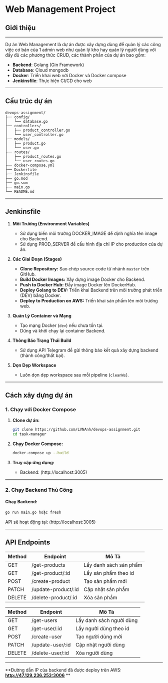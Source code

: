 # **Web Management Project**

## Giới thiệu
---
Dự án Web Management là dự án được xây dựng dùng để quản lý các công việc cơ bản của 1 admin web như quản lý kho hay quản lý người dùng với đầy đủ các phương thức CRUD, các thành phần của dự án bao gồm:
- **Backend**: Golang (Gin Framework)
- **Database**: Cloud mongodb
- **Docker**: Triển khai web với Docker và Docker compose
- **Jenkinsfile**: Thực hiện CI/CD cho web
---
## Cấu trúc dự án

```plaintext
devops-assignment/
├── config/
│   └── database.go
├── controllers/
│   ├── product_controller.go
│   └── user_controller.go
├── models/
│   ├── product.go
│   └── user.go
├── routes/
│   ├── product_routes.go
│   └── user_routes.go
├── docker-compose.yml
├── Dockerfile
├── Jenkinsfile
├── go.mod
├── go.sum
├── main.go
└── README.md
```
---
## **Jenkinsfile**

1. **Môi Trường (Environment Variables)**  
   - Sử dụng biến môi trường DOCKER_IMAGE để định nghĩa tên image cho Backend.
   - Sử dụng PROD_SERVER để cấu hình địa chỉ IP cho production của dự án.

2. **Các Giai Đoạn (Stages)**  
   - **Clone Repository:** Sao chép source code từ nhánh `master` trên GitHub.  
   - **Build Docker Images:** Xây dựng image Docker cho Backend.  
   - **Push to Docker Hub:** Đẩy image Docker lên DockerHub.  
   - **Deploy Golang to DEV:** Triển khai Backend trên môi trường phát triển (DEV) bằng Docker.
   - **Deploy to Production on AWS:** Triển khai sản phẩm lên môi trường web. 

3. **Quản Lý Container và Mạng**  
   - Tạo mạng Docker (`dev`) nếu chưa tồn tại.  
   - Dừng và khởi chạy lại container Backend.  

5. **Thông Báo Trạng Thái Build**  
   - Sử dụng API Telegram để gửi thông báo kết quả xây dựng backend (thành công/thất bại).  

6. **Dọn Dẹp Workspace**  
   - Luôn dọn dẹp workspace sau mỗi pipeline (`cleanWs`).  

---  

## **Cách xây dựng dự án**

###  **1. Chạy với Docker Compose**

1. **Clone dự án:**
   ```bash
   git clone https://github.com/LVNAnh/devops-assignment.git
   cd task-manager
   ```

2. **Chạy Docker Compose:**
   ```bash
   docker-compose up --build
   ```

3. **Truy cập ứng dụng:**
   - Backend: (http://localhost:3005)  

---

###  **2. Chạy Backend Thủ Công**

####  **Chạy Backend:**
```bash
go run main.go hoặc fresh
```

API sẽ hoạt động tại: (http://localhost:3005)  

---

## **API Endpoints**

| Method | Endpoint             | Mô Tả                  |
|--------|----------------------|------------------------|
| GET    | /get-products        | Lấy danh sách sản phẩm |
| GET    | /get-product/:id     | Lấy sản phẩm theo id   |
| POST   | /create-product      | Tạo sản phẩm mới       |
| PATCH  | /update-product/:id  | Cập nhật sản phẩm      |
| DELETE | /delete-product/:id  | Xóa sản phẩm           |

| Method | Endpoint             | Mô Tả                    |
|--------|----------------------|--------------------------|
| GET    | /get-users           | Lấy danh sách người dùng |
| GET    | /get-user/:id        | Lấy người dùng theo id   |
| POST   | /create-user         | Tạo người dùng mới       |
| PATCH  | /update-user/:id     | Cập nhật người dùng      |
| DELETE | /delete-user/:id     | Xóa người dùng           |
---
**Đường dẫn IP của backend đã được deploy trên AWS: **http://47.129.236.253:3006** **
